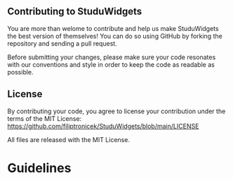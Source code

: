 ## Contributing to StuduWidgets

You are more than welome to contribute and help us make StuduWidgets the best version of themselves! You can do so using GitHub by forking the repository and sending a pull request. 

Before submitting your changes, please make sure your code resonates with our conventions and style in order to keep the code as readable as possible. 

## License 

By contributing your code, you agree to license your contribution under the terms of the MIT License: 
https://github.com/filiptronicek/StuduWidgets/blob/main/LICENSE

All files are released with the MIT License.

# Guidelines 
